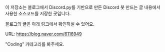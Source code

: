 이 저장소는 블로그에서 Discord.py를 기반으로 만든 Discord 봇 만드는 글 내용에서 사용한 소스코드를 저장한 곳입니다.

블로그의 글은 아래 링크에서 확인하실 수 있어요.

URL: https://blog.naver.com/6116949

"Coding" 카테고리를 봐주세요.